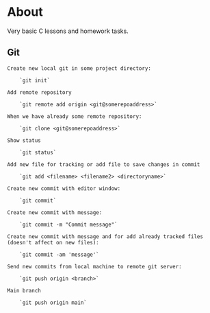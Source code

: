 # About

Very basic C lessons and homework tasks.

## Git

    Create new local git in some project directory:
        
        `git init`

    Add remote repository 

        `git remote add origin <git@somerepoaddress>`

    When we have already some remote repository:

        `git clone <git@somerepoaddress>`

    Show status

        `git status`

    Add new file for tracking or add file to save changes in commit

        `git add <filename> <filename2> <directoryname>`

    Create new commit with editor window:
    
        `git commit`
    
    Create new commit with message:

        `git commit -m "Commit message"`

    Create new commit with message and for add already tracked files (doesn't affect on new files):

        `git commit -am 'message'`

    Send new commits from local machine to remote git server:

        `git push origin <branch>`

    Main branch

        `git push origin main`

